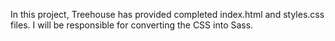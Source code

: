 In this project, Treehouse has provided completed index.html and styles.css files. I will be responsible for converting the CSS into Sass.
